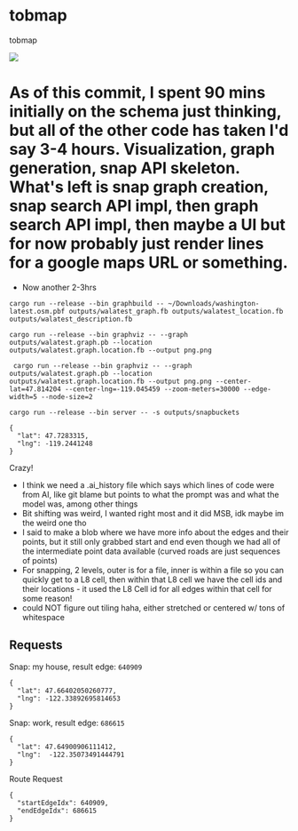 # tobmap
tobmap

![](png.png)

# As of this commit, I spent 90 mins initially on the schema just thinking, but all of the other code has taken I'd say 3-4 hours. Visualization, graph generation, snap API skeleton. What's left is snap graph creation, snap search API impl, then graph search API impl, then maybe a UI but for now probably just render lines for a google maps URL or something.

- Now another 2-3hrs

```
cargo run --release --bin graphbuild -- ~/Downloads/washington-latest.osm.pbf outputs/walatest_graph.fb outputs/walatest_location.fb outputs/walatest_description.fb
```

```
cargo run --release --bin graphviz -- --graph outputs/walatest.graph.pb --location outputs/walatest.graph.location.fb --output png.png
```

```
 cargo run --release --bin graphviz -- --graph outputs/walatest.graph.pb --location outputs/walatest.graph.location.fb --output png.png --center-lat=47.814204 --center-lng=-119.045459 --zoom-meters=30000 --edge-width=5 --node-size=2
```

```
cargo run --release --bin server -- -s outputs/snapbuckets
```

```
{
  "lat": 47.7283315,
  "lng": -119.2441248
}
```

Crazy!

- I think we need a .ai_history file which says which lines of code were from AI, like git blame but points to what the prompt was and what the model was, among other things
- Bit shifting was weird, I wanted right most and it did MSB, idk maybe im the weird one tho
- I said to make a blob where we have more info about the edges and their points, but it still only grabbed start and end even though we had all of the intermediate point data available (curved roads are just sequences of points)
- For snapping, 2 levels, outer is for a file, inner is within a file so you can quickly get to a L8 cell, then within that L8 cell we have the cell ids and their locations - it used the L8 Cell id for all edges within that cell for some reason!
- could NOT figure out tiling haha, either stretched or centered w/ tons of whitespace


## Requests

Snap: my house, result edge: `640909`

```
{
  "lat": 47.66402050260777,
  "lng": -122.33892695814653
}
```

Snap: work, result edge: `686615`

```
{
  "lat": 47.64900906111412,
  "lng":  -122.35073491444791
}
```

Route Request

```
{
  "startEdgeIdx": 640909,
  "endEdgeIdx": 686615
}
```